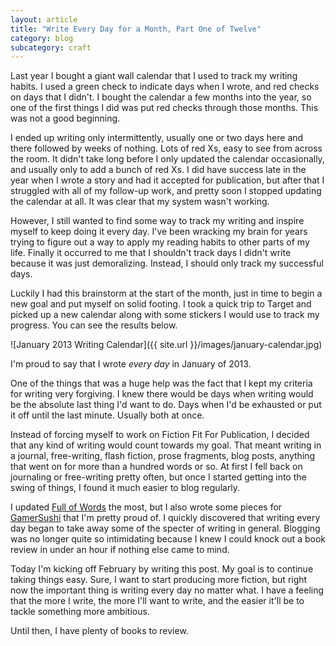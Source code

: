 ```yaml
---
layout: article
title: "Write Every Day for a Month, Part One of Twelve"
category: blog
subcategory: craft
---
```


Last year I bought a giant wall calendar that I used to track my writing habits. I used a green check to indicate days when I wrote, and red checks on days that I didn't. I bought the calendar a few months into the year, so one of the first things I did was put red checks through those months. This was not a good beginning.

I ended up writing only intermittently, usually one or two days here and there followed by weeks of nothing. Lots of red Xs, easy to see from across the room. It didn't take long before I only updated the calendar occasionally, and usually only to add a bunch of red Xs. I did have success late in the year when I wrote a story and had it accepted for publication, but after that I struggled with all of my follow-up work, and pretty soon I stopped updating the calendar at all. It was clear that my system wasn't working.<!-- more -->

However, I still wanted to find some way to track my writing and inspire myself to keep doing it every day. I've been wracking my brain for years trying to figure out a way to apply my reading habits to other parts of my life. Finally it occurred to me that I shouldn't track days I didn't write because it was just demoralizing. Instead, I should only track my successful days.

Luckily I had this brainstorm at the start of the month, just in time to begin a new goal and put myself on solid footing. I took a quick trip to Target and picked up a new calendar along with some stickers I would use to track my progress. You can see the results below.

![January 2013 Writing Calendar]({{ site.url }}/images/january-calendar.jpg)

I'm proud to say that I wrote *every day* in January of 2013.

One of the things that was a huge help was the fact that I kept my criteria for writing very forgiving. I knew there would be days when writing would be the absolute last thing I'd want to do. Days when I'd be exhausted or put it off until the last minute. Usually both at once.

Instead of forcing myself to work on Fiction Fit For Publication, I decided that any kind of writing would count towards my goal. That meant writing in a journal, free-writing, flash fiction, prose fragments, blog posts, anything that went on for more than a hundred words or so. At first I fell back on journaling or free-writing pretty often, but once I started getting into the swing of things, I found it much easier to blog regularly.

I updated [Full of Words][fow] the most, but I also wrote some pieces for [GamerSushi][gs] that I'm pretty proud of. I quickly discovered that writing every day began to take away some of the specter of writing in general. Blogging was no longer quite so intimidating because I knew I could knock out a book review in under an hour if nothing else came to mind.

Today I'm kicking off February by writing this post. My goal is to continue taking things easy. Sure, I want to start producing more fiction, but right now the important thing is writing every day no matter what. I have a feeling that the more I write, the more I'll want to write, and the easier it'll be to tackle something more ambitious.

Until then, I have plenty of books to review.

[fow]: http://fullofwords.com
[gs]: http://gamersushi.com